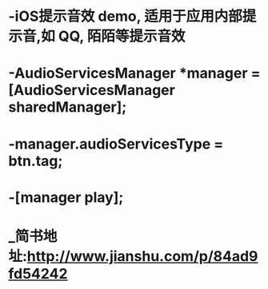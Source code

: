 # -iOS提示音效 demo, 适用于应用内部提示音,如 QQ, 陌陌等提示音效
# -AudioServicesManager *manager = [AudioServicesManager sharedManager];
# -manager.audioServicesType = btn.tag;
# -[manager play];
# _简书地址:http://www.jianshu.com/p/84ad9fd54242
